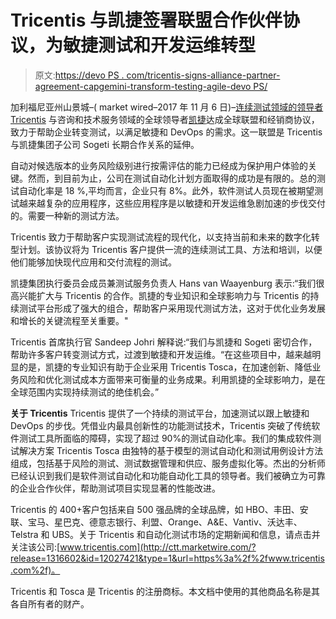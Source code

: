 # Tricentis 与凯捷签署联盟合作伙伴协议，为敏捷测试和开发运维转型

> 原文:[https://devo PS . com/tricentis-signs-alliance-partner-agreement-capgemini-transform-testing-agile-devo PS/](https://devops.com/tricentis-signs-alliance-partner-agreement-capgemini-transform-testing-agile-devops/)

加利福尼亚州山景城–( market wired–2017 年 11 月 6 日)–[连续测试领域的领导者 Tricentis](http://ctt.marketwire.com/?release=1324366&id=12369328&type=1&url=https%3a%2f%2fwww.tricentis.com%2fabout%2fmanagement-team-details%2f) 与咨询和技术服务领域的全球领导者[凯捷](http://ctt.marketwire.com/?release=1324366&id=12369331&type=1&url=https%3a%2f%2fwww.capgemini.com%2f)达成全球联盟和经销商协议，致力于帮助企业转变测试，以满足敏捷和 DevOps 的需求。这一联盟是 Tricentis 与凯捷集团子公司 Sogeti 长期合作关系的延伸。

自动对候选版本的业务风险级别进行按需评估的能力已经成为保护用户体验的关键。然而，到目前为止，公司在测试自动化计划方面取得的成功是有限的。总的测试自动化率是 18 %,平均而言，企业只有 8%。此外，软件测试人员现在被期望测试越来越复杂的应用程序，这些应用程序是以敏捷和开发运维急剧加速的步伐交付的。需要一种新的测试方法。

Tricentis 致力于帮助客户实现测试流程的现代化，以支持当前和未来的数字化转型计划。该协议将为 Tricentis 客户提供一流的连续测试工具、方法和培训，以便他们能够加快现代应用和交付流程的测试。

凯捷集团执行委员会成员兼测试服务负责人 Hans van Waayenburg 表示:“我们很高兴能扩大与 Tricentis 的合作。凯捷的专业知识和全球影响力与 Tricentis 的持续测试平台形成了强大的组合，帮助客户采用现代测试方法，这对于优化业务发展和增长的关键流程至关重要。"

Tricentis 首席执行官 Sandeep Johri 解释说:“我们与凯捷和 Sogeti 密切合作，帮助许多客户转变测试方式，过渡到敏捷和开发运维。“在这些项目中，越来越明显的是，凯捷的专业知识有助于企业采用 Tricentis Tosca，在加速创新、降低业务风险和优化测试成本方面带来可衡量的业务成果。利用凯捷的全球影响力，是在全球范围内实现持续测试的绝佳机会。”

**关于 Tricentis** Tricentis 提供了一个持续的测试平台，加速测试以跟上敏捷和 DevOps 的步伐。凭借业内最具创新性的功能测试技术，Tricentis 突破了传统软件测试工具所面临的障碍，实现了超过 90%的测试自动化率。我们的集成软件测试解决方案 Tricentis Tosca 由独特的基于模型的测试自动化和测试用例设计方法组成，包括基于风险的测试、测试数据管理和供应、服务虚拟化等。杰出的分析师已经认识到我们是软件测试自动化和功能自动化工具的领导者。我们被确立为可靠的企业合作伙伴，帮助测试项目实现显著的性能改进。

Tricentis 的 400+客户包括来自 500 强品牌的全球品牌，如 HBO、丰田、安联、宝马、星巴克、德意志银行、利盟、Orange、A&E、Vantiv、沃达丰、Telstra 和 UBS。关于 Tricentis 和自动化测试市场的定期新闻和信息，请点击并关注该公司:[www.tricentis.com](http://ctt.marketwire.com/?release=1316602&id=12027421&type=1&url=https%3a%2f%2fwww.tricentis.com%2f)。

Tricentis 和 Tosca 是 Tricentis 的注册商标。本文档中使用的其他商品名称是其各自所有者的财产。